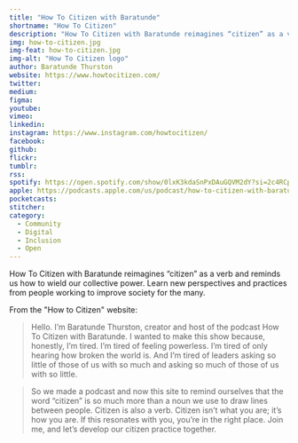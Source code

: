 ```yaml
---
title: "How To Citizen with Baratunde"
shortname: "How To Citizen"
description: "How To Citizen with Baratunde reimagines “citizen” as a verb and reminds us how to wield our collective power."
img: how-to-citizen.jpg
img-feat: how-to-citizen.jpg
img-alt: "How To Citizen logo"
author: Baratunde Thurston
website: https://www.howtocitizen.com/
twitter: 
medium: 
figma: 
youtube: 
vimeo: 
linkedin: 
instagram: https://www.instagram.com/howtocitizen/
facebook: 
github: 
flickr: 
tumblr: 
rss: 
spotify: https://open.spotify.com/show/0lxK3kdaSnPxDAuGQVM2dY?si=2c4RCp-hRaG1DgjP9ti1AQ&nd=1
apple: https://podcasts.apple.com/us/podcast/how-to-citizen-with-baratunde/id1523714708
pocketcasts: 
stitcher: 
category:
  - Community
  - Digital
  - Inclusion
  - Open
---
```


How To Citizen with Baratunde reimagines “citizen” as a verb and reminds us how to wield our collective power. Learn new perspectives and practices from people working to improve society for the many.

From the "How to Citizen" website:

> Hello. I’m Baratunde Thurston, creator and host of the podcast How To Citizen with Baratunde. I wanted to make this show because, honestly, I’m tired. I’m tired of feeling powerless. I’m tired of only hearing how broken the world is. And I’m tired of leaders asking so little of those of us with so much and asking so much of those of us with so little.

> So we made a podcast and now this site to remind ourselves that the word “citizen” is so much more than a noun we use to draw lines between people. Citizen is also a verb. Citizen isn’t what you are; it’s how you are. If this resonates with you, you’re in the right place. Join me, and let’s develop our citizen practice together.